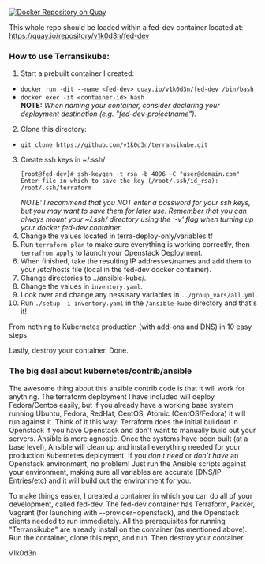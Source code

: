 [![Docker Repository on Quay](https://quay.io/repository/v1k0d3n/consul/status "Docker Repository on Quay")](https://quay.io/repository/v1k0d3n/fed-dev)

This whole repo should be loaded within a fed-dev container located at: https://quay.io/repository/v1k0d3n/fed-dev

### How to use Terransikube:
1. Start a prebuilt container I created:
  * `docker run -dit --name <fed-dev> quay.io/v1k0d3n/fed-dev /bin/bash`
  * `docker exec -it <container-id> bash`
  <br>**NOTE:** *When naming your container, consider declaring your deployment destination (e.g. "fed-dev-projectname").*
2. Clone this directory:
  * `git clone https://github.com/v1k0d3n/terransikube.git`
3. Create ssh keys in ~/.ssh/
   ````
   [root@fed-dev]# ssh-keygen -t rsa -b 4096 -C "user@domain.com"
   Enter file in which to save the key (/root/.ssh/id_rsa): /root/.ssh/terraform
   ````
   *NOTE: I recommend that you NOT enter a password for your ssh keys, but you may want to save them for later use. Remember that you can always mount your ~/.ssh/ directory using the '-v' flag when turning up your docker fed-dev container.*
4. Change the values located in terra-deploy-only/variables.tf
5. Run `terraform plan` to make sure everything is working correctly, then `terrafrom apply` to launch your Openstack Deployment.
6. When finished, take the resulting IP addresses/names and add them to your /etc/hosts file (local in the fed-dev docker container).
7. Change directories to ../ansible-kube/.
8. Change the values in `inventory.yaml`.
9. Look over and change any nessisary variables in `../group_vars/all.yml`.
10. Run `./setup -i inventory.yaml` in the `/ansible-kube` directory and that's it!

From nothing to Kubernetes production (with add-ons and DNS) in 10 easy steps.

Lastly, destroy your container. Done.

### The big deal about kubernetes/contrib/ansible
The awesome thing about this ansible contrib code is that it will work for anything. The terraform deployment I have included will deploy Fedora/Centos easily, but if you already have a working base system running Ubuntu, Fedora, RedHat, CentOS, Atomic (CentOS/Fedora) it will run against it. Think of it this way: Terraform does the initial buildout in Openstack if you have Openstack and don't want to manually build out your servers. Ansible is more agnostic. Once the systems have been built (at a base level), Ansible will clean up and install everything needed for your production Kubernetes deployment. If you *don't need* or *don't have* an Openstack environment, no problem! Just run the Ansible scripts against your environment, making sure all variables are accurate (DNS/IP Entries/etc) and it will build out the environment for you.

To make things easier, I created a container in which you can do all of your development, called fed-dev. The fed-dev container has Terraform, Packer, Vagrant (for launching with --provider=openstack), and the Openstack clients needed to run immediately. All the prerequisites for running "Terransikube" are already install on the container (as mentioned above). Run the container, clone this repo, and run. Then destroy your container.

v1k0d3n
